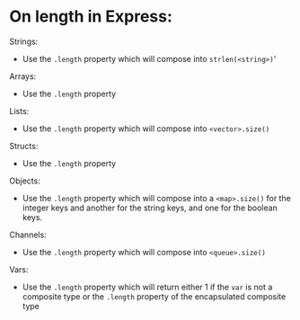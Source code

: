 # On length in Express:

Strings:
  - Use the `.length` property which will compose into `strlen(<string>)`'

Arrays:
  - Use the `.length` property

Lists:
  - Use the `.length` property which will compose into `<vector>.size()`

Structs:
  - Use the `.length` property

Objects:
  - Use the `.length` property which will compose into a `<map>.size()` for the integer keys and another for the string keys, and one for the boolean keys.

Channels:
  - Use the `.length` property which will compose into `<queue>.size()`

Vars:
  - Use the `.length` property which will return either 1 if the `var` is not a composite type or the `.length` property of the encapsulated composite type